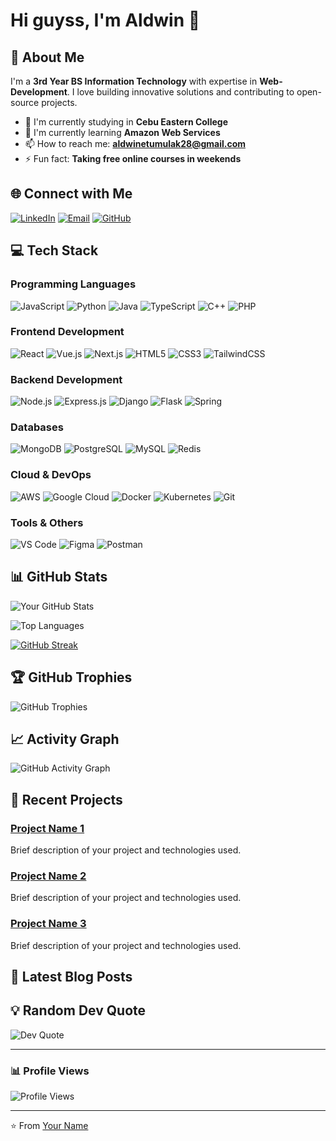 # Hi guyss, I'm Aldwin 👋

## 🚀 About Me
I'm a **3rd Year BS Information Technology** with expertise in **Web-Development**. I love building innovative solutions and contributing to open-source projects.

- 🔭 I'm currently studying in **Cebu Eastern College**
- 🌱 I'm currently learning **Amazon Web Services**
- 📫 How to reach me: **aldwinetumulak28@gmail.com**
- ⚡ Fun fact: **Taking free online courses in weekends**

## 🌐 Connect with Me

[![LinkedIn](https://img.shields.io/badge/LinkedIn-0077B5?style=for-the-badge&logo=linkedin&logoColor=white)]((https://www.linkedin.com/in/itsdwin/))
[![Email](https://img.shields.io/badge/Email-D14836?style=for-the-badge&logo=gmail&logoColor=white)](mailto:aldwinetumulak28@gmail.com)
[![GitHub](https://img.shields.io/badge/GitHub-100000?style=for-the-badge&logo=github&logoColor=white)](https://github.com/yowitsdwin)

## 💻 Tech Stack

### Programming Languages
![JavaScript](https://img.shields.io/badge/JavaScript-F7DF1E?style=for-the-badge&logo=javascript&logoColor=black)
![Python](https://img.shields.io/badge/Python-3776AB?style=for-the-badge&logo=python&logoColor=white)
![Java](https://img.shields.io/badge/Java-ED8B00?style=for-the-badge&logo=openjdk&logoColor=white)
![TypeScript](https://img.shields.io/badge/TypeScript-007ACC?style=for-the-badge&logo=typescript&logoColor=white)
![C++](https://img.shields.io/badge/C++-00599C?style=for-the-badge&logo=cplusplus&logoColor=white)
![PHP](https://img.shields.io/badge/PHP-777BB4?style=for-the-badge&logo=php&logoColor=white)

### Frontend Development
![React](https://img.shields.io/badge/React-20232A?style=for-the-badge&logo=react&logoColor=61DAFB)
![Vue.js](https://img.shields.io/badge/Vue.js-35495E?style=for-the-badge&logo=vuedotjs&logoColor=4FC08D)
![Next.js](https://img.shields.io/badge/Next.js-000000?style=for-the-badge&logo=nextdotjs&logoColor=white)
![HTML5](https://img.shields.io/badge/HTML5-E34F26?style=for-the-badge&logo=html5&logoColor=white)
![CSS3](https://img.shields.io/badge/CSS3-1572B6?style=for-the-badge&logo=css3&logoColor=white)
![TailwindCSS](https://img.shields.io/badge/Tailwind_CSS-38B2AC?style=for-the-badge&logo=tailwind-css&logoColor=white)

### Backend Development
![Node.js](https://img.shields.io/badge/Node.js-43853D?style=for-the-badge&logo=nodedotjs&logoColor=white)
![Express.js](https://img.shields.io/badge/Express.js-404D59?style=for-the-badge&logo=express&logoColor=white)
![Django](https://img.shields.io/badge/Django-092E20?style=for-the-badge&logo=django&logoColor=white)
![Flask](https://img.shields.io/badge/Flask-000000?style=for-the-badge&logo=flask&logoColor=white)
![Spring](https://img.shields.io/badge/Spring-6DB33F?style=for-the-badge&logo=spring&logoColor=white)

### Databases
![MongoDB](https://img.shields.io/badge/MongoDB-4EA94B?style=for-the-badge&logo=mongodb&logoColor=white)
![PostgreSQL](https://img.shields.io/badge/PostgreSQL-316192?style=for-the-badge&logo=postgresql&logoColor=white)
![MySQL](https://img.shields.io/badge/MySQL-00000F?style=for-the-badge&logo=mysql&logoColor=white)
![Redis](https://img.shields.io/badge/Redis-DC382D?style=for-the-badge&logo=redis&logoColor=white)

### Cloud & DevOps
![AWS](https://img.shields.io/badge/AWS-232F3E?style=for-the-badge&logo=amazonaws&logoColor=white)
![Google Cloud](https://img.shields.io/badge/Google_Cloud-4285F4?style=for-the-badge&logo=google-cloud&logoColor=white)
![Docker](https://img.shields.io/badge/Docker-2496ED?style=for-the-badge&logo=docker&logoColor=white)
![Kubernetes](https://img.shields.io/badge/Kubernetes-326CE5?style=for-the-badge&logo=kubernetes&logoColor=white)
![Git](https://img.shields.io/badge/Git-F05032?style=for-the-badge&logo=git&logoColor=white)

### Tools & Others
![VS Code](https://img.shields.io/badge/VS_Code-007ACC?style=for-the-badge&logo=visual-studio-code&logoColor=white)
![Figma](https://img.shields.io/badge/Figma-F24E1E?style=for-the-badge&logo=figma&logoColor=white)
![Postman](https://img.shields.io/badge/Postman-FF6C37?style=for-the-badge&logo=postman&logoColor=white)

## 📊 GitHub Stats

![Your GitHub Stats](https://github-readme-stats.vercel.app/api?username=yowitsdwin&show_icons=true&theme=radical)

![Top Languages](https://github-readme-stats.vercel.app/api/top-langs/?username=yowitsdwin&layout=compact&theme=radical)

[![GitHub Streak](https://github-readme-streak-stats.herokuapp.com?user=yowitsdwin&theme=dark)](https://git.io/streak-stats)

## 🏆 GitHub Trophies

![GitHub Trophies](https://github-profile-trophy.vercel.app/?username=yowitsdwin&theme=radical&no-frame=true&no-bg=false&margin-w=4)

## 📈 Activity Graph

![GitHub Activity Graph](https://github-readme-activity-graph.vercel.app/graph?username=yowitsdwin&theme=react-dark)

## 💼 Recent Projects

### [Project Name 1](https://github.com/your-username/project-1)
Brief description of your project and technologies used.

### [Project Name 2](https://github.com/your-username/project-2)
Brief description of your project and technologies used.

### [Project Name 3](https://github.com/your-username/project-3)
Brief description of your project and technologies used.

## 📝 Latest Blog Posts
<!-- BLOG-POST-LIST:START -->
<!-- BLOG-POST-LIST:END -->

## 💡 Random Dev Quote

![Dev Quote](https://quotes-github-readme.vercel.app/api?type=horizontal&theme=radical)

---

### 📊 Profile Views

![Profile Views](https://komarev.com/ghpvc/?username=your-username&color=blue&style=flat-square)

---

⭐️ From [Your Name](https://github.com/your-username)
